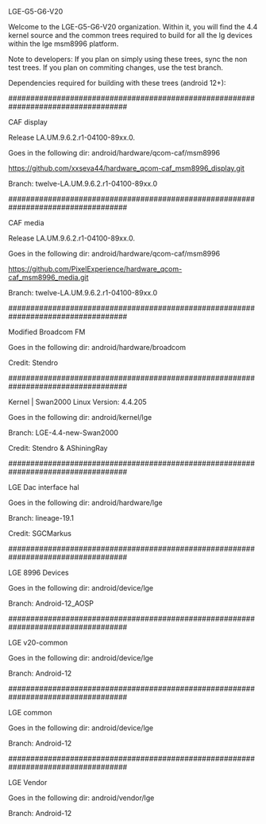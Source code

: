 LGE-G5-G6-V20

Welcome to the LGE-G5-G6-V20 organization. Within it, you will find the 4.4 kernel source and the common trees required to build for all the lg devices within the lge msm8996 platform. 

Note to developers:
If you plan on simply using these trees, sync the non test trees. If you plan on commiting changes, use the test branch. 


Dependencies required for building with these trees (android 12+):

###################################################################################

CAF display

Release LA.UM.9.6.2.r1-04100-89xx.0.

Goes in the following dir: android/hardware/qcom-caf/msm8996

https://github.com/xxseva44/hardware_qcom-caf_msm8996_display.git

Branch: twelve-LA.UM.9.6.2.r1-04100-89xx.0


###################################################################################

CAF media

Release LA.UM.9.6.2.r1-04100-89xx.0.

Goes in the following dir: android/hardware/qcom-caf/msm8996

https://github.com/PixelExperience/hardware_qcom-caf_msm8996_media.git

Branch: twelve-LA.UM.9.6.2.r1-04100-89xx.0


###################################################################################

Modified Broadcom FM

Goes in the following dir: android/hardware/broadcom

Credit: Stendro


###################################################################################

Kernel | Swan2000 Linux Version: 4.4.205

Goes in the following dir: android/kernel/lge

Branch: LGE-4.4-new-Swan2000

Credit: Stendro & AShiningRay


###################################################################################

LGE Dac interface hal

Goes in the following dir: android/hardware/lge

Branch: lineage-19.1

Credit: SGCMarkus


###################################################################################

LGE 8996 Devices

Goes in the following dir: android/device/lge

Branch: Android-12_AOSP


###################################################################################

LGE v20-common

Goes in the following dir: android/device/lge

Branch: Android-12


###################################################################################

LGE common

Goes in the following dir: android/device/lge

Branch: Android-12

###################################################################################

LGE Vendor

Goes in the following dir: android/vendor/lge

Branch: Android-12
